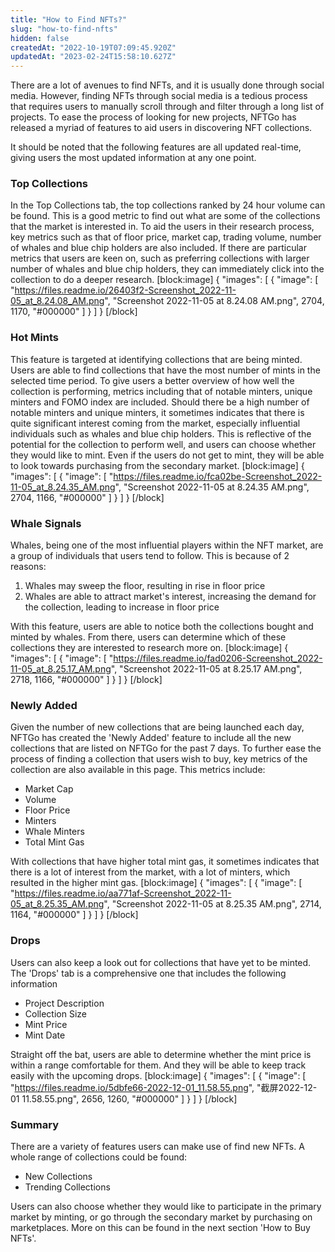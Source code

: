 ```yaml
---
title: "How to Find NFTs?"
slug: "how-to-find-nfts"
hidden: false
createdAt: "2022-10-19T07:09:45.920Z"
updatedAt: "2023-02-24T15:58:10.627Z"
---
```

There are a lot of avenues to find NFTs, and it is usually done through social media. However, finding NFTs through social media is a tedious process that requires users to manually scroll through and filter through a long list of projects. To ease the process of looking for new projects, NFTGo has released a myriad of features to aid users in discovering NFT collections.

It should be noted that the following features are all updated real-time, giving users the most updated information at any one point.

<h3> Top Collections </h3>

In the Top Collections tab, the top collections ranked by 24 hour volume can be found. This is a good metric to find out what are some of the collections that the market is interested in. To aid the users in their research process, key metrics such as that of floor price, market cap, trading volume, number of whales and blue chip holders are also included. If there are particular metrics that users are keen on, such as preferring collections with larger number of whales and blue chip holders, they can immediately click into the collection to do a deeper research.
[block:image]
{
  "images": [
    {
      "image": [
        "https://files.readme.io/26403f2-Screenshot_2022-11-05_at_8.24.08_AM.png",
        "Screenshot 2022-11-05 at 8.24.08 AM.png",
        2704,
        1170,
        "#000000"
      ]
    }
  ]
}
[/block]
<h3> Hot Mints </h3>

This feature is targeted at identifying collections that are being minted. Users are able to find collections that have the most number of mints in the selected time period. To give users a better overview of how well the collection is performing, metrics including that of notable minters, unique minters and FOMO index are included. Should there be a high number of notable minters and unique minters, it sometimes indicates that there is quite significant interest coming from the market, especially influential individuals such as whales and blue chip holders. This is reflective of the potential for the collection to perform well, and users can choose whether they would like to mint. Even if the users do not get to mint, they will be able to look towards purchasing from the secondary market.
[block:image]
{
  "images": [
    {
      "image": [
        "https://files.readme.io/fca02be-Screenshot_2022-11-05_at_8.24.35_AM.png",
        "Screenshot 2022-11-05 at 8.24.35 AM.png",
        2704,
        1166,
        "#000000"
      ]
    }
  ]
}
[/block]
<h3> Whale Signals </h3>

Whales, being one of the most influential players within the NFT market, are a group of individuals that users tend to follow. This is because of 2 reasons:
1. Whales may sweep the floor, resulting in rise in floor price
2. Whales are able to attract market's interest, increasing the demand for the collection, leading to increase in floor price

With this feature, users are able to notice both the collections bought and minted by whales. From there, users can determine which of these collections they are interested to research more on.
[block:image]
{
  "images": [
    {
      "image": [
        "https://files.readme.io/fad0206-Screenshot_2022-11-05_at_8.25.17_AM.png",
        "Screenshot 2022-11-05 at 8.25.17 AM.png",
        2718,
        1166,
        "#000000"
      ]
    }
  ]
}
[/block]
<h3> Newly Added </h3>

Given the number of new collections that are being launched each day, NFTGo has created the 'Newly Added' feature to include all the new collections that are listed on NFTGo for the past 7 days. To further ease the process of finding a collection that users wish to buy, key metrics of the collection are also available in this page. This metrics include:
- Market Cap
- Volume
- Floor Price
- Minters
- Whale Minters
- Total Mint Gas

With collections that have higher total mint gas, it sometimes indicates that there is a lot of interest from the market, with a lot of minters, which resulted in the higher mint gas.
[block:image]
{
  "images": [
    {
      "image": [
        "https://files.readme.io/aa771af-Screenshot_2022-11-05_at_8.25.35_AM.png",
        "Screenshot 2022-11-05 at 8.25.35 AM.png",
        2714,
        1164,
        "#000000"
      ]
    }
  ]
}
[/block]
<h3> Drops </h3>

Users can also keep a look out for collections that have yet to be minted. The 'Drops' tab is a comprehensive one that includes the following information
- Project Description
- Collection Size
- Mint Price
- Mint Date

Straight off the bat, users are able to determine whether the mint price is within a range comfortable for them. And they will be able to keep track easily with the upcoming drops.
[block:image]
{
  "images": [
    {
      "image": [
        "https://files.readme.io/5dbfe66-2022-12-01_11.58.55.png",
        "截屏2022-12-01 11.58.55.png",
        2656,
        1260,
        "#000000"
      ]
    }
  ]
}
[/block]
<h3> Summary </h3>

There are a variety of features users can make use of find new NFTs. A whole range of collections could be found:
- New Collections
- Trending Collections

Users can also choose whether they would like to participate in the primary market by minting, or go through the secondary market by purchasing on marketplaces. More on this can be found in the next section 'How to Buy NFTs'.